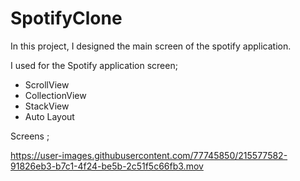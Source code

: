 # SpotifyClone
 
In this project, I designed the main screen of the spotify application.

I used for the Spotify application screen;

- ScrollView
- CollectionView
- StackView
- Auto Layout


Screens ; <br>

https://user-images.githubusercontent.com/77745850/215577582-91826eb3-b7c1-4f24-be5b-2c51f5c66fb3.mov
